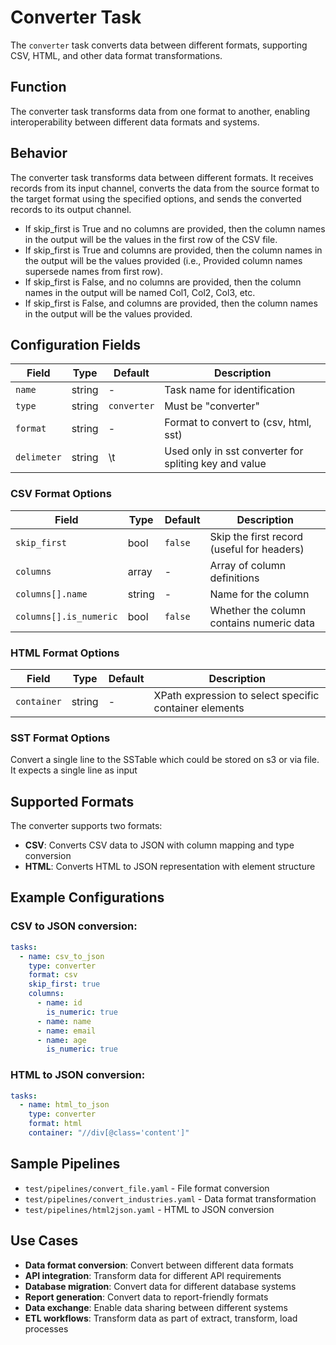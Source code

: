 # Converter Task

The `converter` task converts data between different formats, supporting CSV, HTML, and other data format transformations.

## Function

The converter task transforms data from one format to another, enabling interoperability between different data formats and systems.

## Behavior

The converter task transforms data between different formats. It receives records from its input channel, converts the data from the source format to the target format using the specified options, and sends the converted records to its output channel.

- If skip_first is True and no columns are provided, then the column names in the output will be the values in the first row of the CSV file.
- If skip_first is True and columns are provided, then the column names in the output will be the values provided (i.e., Provided column names supersede names from first row).
- If skip_first is False, and no columns are provided, then the column names in the output will be named Col1, Col2, Col3, etc.
- If skip_first is False, and columns are provided, then the column names in the output will be the values provided.

## Configuration Fields

| Field | Type | Default | Description |
|-------|------|---------|-------------|
| `name` | string | - | Task name for identification |
| `type` | string | `converter` | Must be "converter" |
| `format` | string | - | Format to convert to (csv, html, sst) |
| `delimeter` | string| \t | Used only in sst converter for spliting key and value| 

### CSV Format Options

| Field | Type | Default | Description |
|-------|------|---------|-------------|
| `skip_first` | bool | `false` | Skip the first record (useful for headers) |
| `columns` | array | - | Array of column definitions |
| `columns[].name` | string | - | Name for the column |
| `columns[].is_numeric` | bool | `false` | Whether the column contains numeric data |

### HTML Format Options

| Field | Type | Default | Description |
|-------|------|---------|-------------|
| `container` | string | - | XPath expression to select specific container elements |

### SST Format Options
Convert a single line to the SSTable which could be stored on s3 or via file. It expects a single line as input

## Supported Formats

The converter supports two formats:
- **CSV**: Converts CSV data to JSON with column mapping and type conversion
- **HTML**: Converts HTML to JSON representation with element structure

## Example Configurations

### CSV to JSON conversion:
```yaml
tasks:
  - name: csv_to_json
    type: converter
    format: csv
    skip_first: true
    columns:
      - name: id
        is_numeric: true
      - name: name
      - name: email
      - name: age
        is_numeric: true
```

### HTML to JSON conversion:
```yaml
tasks:
  - name: html_to_json
    type: converter
    format: html
    container: "//div[@class='content']"
```

## Sample Pipelines

- `test/pipelines/convert_file.yaml` - File format conversion
- `test/pipelines/convert_industries.yaml` - Data format transformation
- `test/pipelines/html2json.yaml` - HTML to JSON conversion

## Use Cases

- **Data format conversion**: Convert between different data formats
- **API integration**: Transform data for different API requirements
- **Database migration**: Convert data for different database systems
- **Report generation**: Convert data to report-friendly formats
- **Data exchange**: Enable data sharing between different systems
- **ETL workflows**: Transform data as part of extract, transform, load processes